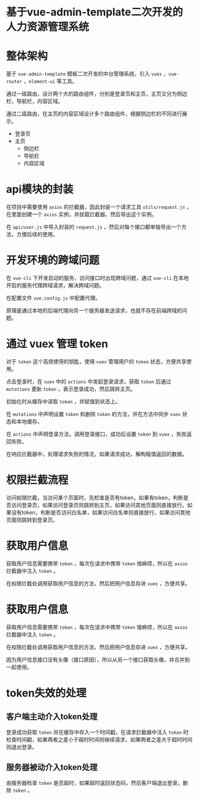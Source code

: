 # 基于vue-admin-template二次开发的人力资源管理系统

# 整体架构

基于 `vue-admin-template` 模板二次开发的中台管理系统，引入 `vuex` ，`vue-router` ，`element-ui` 等工具。

通过一级路由，设计两个大的路由组件，分别是登录页和主页，主页又分为侧边栏，导航栏，内容区域。

通过二级路由，在主页的内容区域设计多个路由组件，根据侧边栏的不同进行展示。

- 登录页
- 主页
  - 侧边栏
  - 导航栏
  - 内容区域

# api模块的封装

在项目中需要使用 `axios` 的拦截器，因此封装一个请求工具 `utils/request.js` ，在里面创建一个 `axios` 实例，并挂载拦截器，然后导出这个实例。

在 `api/user.js` 中导入封装的 `request.js` ，然后对每个接口都单独导出一个方法，方便后续的使用。

# 开发环境的跨域问题

在 `vue-cli` 下开发启动的服务，访问接口时出现跨域问题，通过 `vue-cli` 在本地开启的服务代理跨域请求，解决跨域问题。

在配置文件 `vue.config.js` 中配置代理。

原理是通过本地的后端代理向另一个服务器发送请求，也就不存在前端跨域的问题。

# 通过 vuex 管理 token

对于 `token` 这个高频使用的钥匙，使用 `vuex` 管理用户的 `token` 状态，方便共享使用。

点击登录时，在 `vuex` 中的 `actions` 中发起登录请求，获取 `token` 后通过 `mutations` 更新 `token` ，表示登录成功，然后跳转主页。

初始化时从缓存中读取 `token` ，并赋值到状态上。

在 `mutations` 中声明设置 `token` 和删除 `token` 的方法，并在方法中同步 `vuex` 状态和本地缓存。

在 `actions` 中声明登录方法，调用登录接口，成功后设置 `token` 到 `vuex` ，失败返回失败。

在响应拦截器中，处理请求失败的情况，如果请求成功，解构赋值返回的数据。

# 权限拦截流程

访问权限拦截，当访问某个页面时，先检查是否有token，如果有token，判断是否访问登录页，如果访问登录页则跳转到主页，如果访问其他页面则直接放行。如果没有token，判断是否访问白名单，如果访问白名单则直接放行，如果访问其他页面则跳转到登录页。

# 获取用户信息

获取用户信息需要携带 `token` ，每次在请求中携带 `token` 很麻烦，所以在 `axios` 拦截器中注入 `token` 。

在权限拦截处调用获取用户信息的方法，然后把用户信息存进 `vuex` ，方便共享。


# 获取用户信息

获取用户信息需要携带 `token` ，每次在请求中携带 `token` 很麻烦，所以在 `axios` 拦截器中注入 `token` 。

在权限拦截处调用获取用户信息的方法，然后把用户信息存进 `vuex` ，方便共享。

因为用户信息接口没有头像（接口原因），所以从另一个接口获取头像，并合并到一起使用。

# token失效的处理

## 客户端主动介入token处理

登录成功获取 `token` 并在缓存中存入一个时间戳，在请求拦截器中注入 `token` 时检查时间戳，如果两者之差小于超时时间则继续请求，如果两者之差大于超时时间则退出登录。

## 服务器被动介入token处理

由服务器检查 `token` 是否超时，如果超时返回状态码，然后客户端退出登录，删除 `token` 。